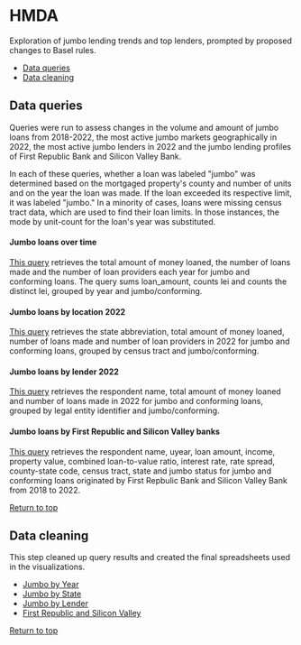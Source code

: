 <h1>HMDA</h1>
Exploration of jumbo lending trends and top lenders, prompted by proposed changes to Basel rules.

<ul id="top">
    <li><a href="#queries">Data queries</a></li>
    <li><a href="#cleaning">Data cleaning</a></li>
</ul>

<h2 id="queries">Data queries</h2>

Queries were run to assess changes in the volume and amount of jumbo loans from 2018-2022, the most active jumbo markets geographically in 2022, the most active jumbo lenders in 2022 and the jumbo lending profiles of First Republic Bank and Silicon Valley Bank.

In each of these queries, whether a loan was labeled "jumbo" was determined based on the mortgaged property's county and number of units and on the year the loan was made. If the loan exceeded its respective limit, it was labeled "jumbo." In a minority of cases, loans were missing census tract data, which are used to find their loan limits. In those instances, the mode by unit-count for the loan's year was substituted.

<h4>Jumbo loans over time</h4>

<a href="./queries/totalsByYear.sql" target="_blank">This query</a> retrieves the total amount of money loaned, the number of loans made and the number of loan providers each year for jumbo and conforming loans. The query sums loan_amount, counts lei and counts the distinct lei, grouped by year and jumbo/conforming.

<h4>Jumbo loans by location 2022</h4>

<a href="./queries/totalsByCensusTract.sql" target="_blank">This query</a> retrieves the state abbreviation, total amount of money loaned, number of loans made and number of loan providers in 2022 for jumbo and conforming loans, grouped by census tract and jumbo/conforming.

<h4>Jumbo loans by lender 2022</h4>

<a href="./queries/totalsByLEI.sql" target="_blank">This query</a> retrieves the respondent name, total amount of money loaned and number of loans made in 2022 for jumbo and conforming loans, grouped by legal entity identifier and jumbo/conforming.

<h4>Jumbo loans by First Republic and Silicon Valley banks</h4>

<a href="./queries/fr_sv_banks.sql" target="_blank">This query</a> retrieves the respondent name, uyear, loan amount, income, property value, combined loan-to-value ratio, interest rate, rate spread, county-state code, census tract, state and jumbo status for jumbo and conforming loans originated by First Repbulic Bank and Silicon Valley Bank from 2018 to 2022.

<a href="#top">Return to top</a>

<h2 id="cleaning">Data cleaning</h2>

This step cleaned up query results and created the final spreadsheets used in the visualizations.

<ul>
    <li><a href="./dataCleaning/byYear.py" target="_blank">Jumbo by Year</a></li>
    <li><a href="./dataCleaning/byCensusTract.py" target="_blank">Jumbo by State</a></li>
    <li><a href="./dataCleaning/byLender.py" target="_blank">Jumbo by Lender</a></li>
    <li><a href="./dataCleaning/deadBanks.py" target="_blank">First Republic and Silicon Valley</a></li>
</ul>

<a href="#top">Return to top</a>